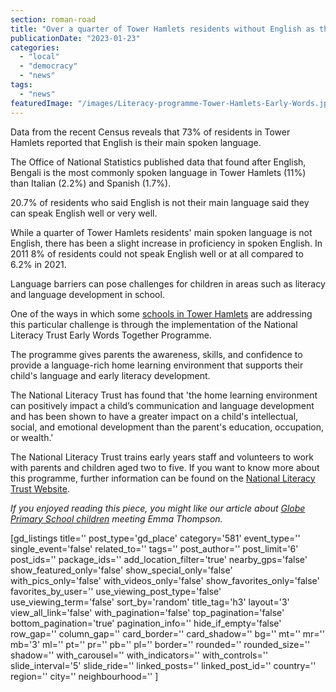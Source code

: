 ```yaml
---
section: roman-road
title: "Over a quarter of Tower Hamlets residents without English as their main Language"
publicationDate: "2023-01-23"
categories: 
  - "local"
  - "democracy"
  - "news"
tags: 
  - "news"
featuredImage: "/images/Literacy-programme-Tower-Hamlets-Early-Words.jpg"
---
```


Data from the recent Census reveals that 73% of residents in Tower Hamlets reported that English is their main spoken language.

The Office of National Statistics published data that found after English, Bengali is the most commonly spoken language in Tower Hamlets (11%) than Italian (2.2%) and Spanish (1.7%).

20.7% of residents who said English is not their main language said they can speak English well or very well.

While a quarter of Tower Hamlets residents' main spoken language is not English, there has been a slight increase in proficiency in spoken English. In 2011 8% of residents could not speak English well or at all compared to 6.2% in 2021.

Language barriers can pose challenges for children in areas such as literacy and language development in school. 

One of the ways in which some [schools in Tower Hamlets](https://romanroadlondon.com/free-school-meals-secondary-schools-tower-hamlets-first-borough/) are addressing this particular challenge is through the implementation of the National Literacy Trust Early Words Together Programme.

The programme gives parents the awareness, skills, and confidence to provide a language-rich home learning environment that supports their child's language and early literacy development.

The National Literacy Trust has found that 'the home learning environment can positively impact a child’s communication and language development and has been shown to have a greater impact on a child's intellectual, social, and emotional development than the parent's education, occupation, or wealth.'

The National Literacy Trust trains early years staff and volunteers to work with parents and children aged two to five. If you want to know more about this programme, further information can be found on the [National Literacy Trust Website](https://literacytrust.org.uk/programmes/early-words-together/).

_If you enjoyed reading this piece, you might like our article about [Globe Primary School children](https://romanroadlondon.com/emma-thompson-globe-school-bethnal-green-young-v-a/) meeting Emma Thompson._

\[gd\_listings title='' post\_type='gd\_place' category='581' event\_type='' single\_event='false' related\_to='' tags='' post\_author='' post\_limit='6' post\_ids='' package\_ids='' add\_location\_filter='true' nearby\_gps='false' show\_featured\_only='false' show\_special\_only='false' with\_pics\_only='false' with\_videos\_only='false' show\_favorites\_only='false' favorites\_by\_user='' use\_viewing\_post\_type='false' use\_viewing\_term='false' sort\_by='random' title\_tag='h3' layout='3' view\_all\_link='false' with\_pagination='false' top\_pagination='false' bottom\_pagination='true' pagination\_info='' hide\_if\_empty='false' row\_gap='' column\_gap='' card\_border='' card\_shadow='' bg='' mt='' mr='' mb='3' ml='' pt='' pr='' pb='' pl='' border='' rounded='' rounded\_size='' shadow='' with\_carousel='' with\_indicators='' with\_controls='' slide\_interval='5' slide\_ride='' linked\_posts='' linked\_post\_id='' country='' region='' city='' neighbourhood='' \]
